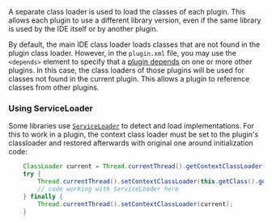[//]: # (title: Plugin Class Loaders)

<!-- Copyright 2000-2020 JetBrains s.r.o. and other contributors. Use of this source code is governed by the Apache 2.0 license that can be found in the LICENSE file. -->

A separate class loader is used to load the classes of each plugin.
This allows each plugin to use a different library version, even if the same library is used by the IDE itself or by another plugin.

By default, the main IDE class loader loads classes that are not found in the plugin class loader.
However, in the `plugin.xml` file, you may use the `<depends>` element to specify that a [plugin depends](plugin_class_loaders.md) on one or more other plugins.
In this case, the class loaders of those plugins will be used for classes not found in the current plugin.
This allows a plugin to reference classes from other plugins.

### Using ServiceLoader
Some libraries use [`ServiceLoader`](https://docs.oracle.com/javase/8/docs/api/index.html?java/util/ServiceLoader.html) to detect and load implementations.
For this to work in a plugin, the context class loader must be set to the plugin's classloader and restored afterwards with original one around initialization code:

```java
    ClassLoader current = Thread.currentThread().getContextClassLoader();
    try {
        Thread.currentThread().setContextClassLoader(this.getClass().getClassLoader());
        // code working with ServiceLoader here
    } finally {
        Thread.currentThread().setContextClassLoader(current);
    }
```